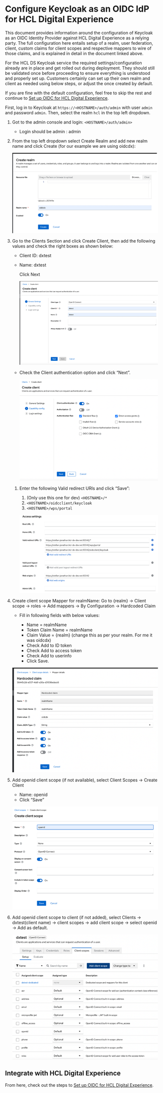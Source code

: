 # Configure Keycloak as an OIDC IdP for HCL Digital Experience

This document provides information around the configuration of Keycloak as an OIDC Identity Provider against HCL Digital Experience as a relying party. The full configuration here entails setup of a realm, user federation, client, custom claims for client scopes and respective mappers to wire of those claims, and is explained in detail in the document linked above.

For the HCL DS Keycloak service the required settings/configuration already are in place and get rolled out during deployment. They should still be validated once before proceeding to ensure everything is understood and properly set up. Customers certainly can set up their own realm and client as needed using below steps, or adjust the once created by default.

If you are fine with the default configuration, feel free to skip the rest and continue to [Set up OIDC for HCL Digital Experience](./dx-integration.md).


First, log in to Keycloak at `https://<HOSTNAME>/auth/admin` with user `admin` and password `admin`. Then, select the realm `hcl` in the top left dropdown.

1. Got to the admin console and login: `<HOSTNAME>/auth/admin>`

    - Login should be admin : admin

2. From the top left dropdown select Create Realm and add new realm name and click Create (for our example we are using oidcdx):

    ![Keycloak_HTTPS_SSL_2](./images/Keycloak_HTTPS_SSL_2.png)

3. Go to the Clients Section and click Create Client, then add the following values and check the right boxes as shown below:

    - Client ID: dxtest
    - Name: dxtest
    
      Click Next

      ![Keycloak_HTTPS_SSL_3](./images/Keycloak_HTTPS_SSL_3.png)

    - Check the Client authentication option and click “Next”.

      ![Keycloak_HTTPS_SSL_4](./images/Keycloak_HTTPS_SSL_4.png)

    1. Enter the following Valid redirect URIs and click “Save”:

        1. (Only use this one for dev) `<HOSTNAME>/*`
        2. `<HOSTNAME>/oidcclient/keycloak`
        3. `<HOSTNAME>/wps/portal`

        ![Keycloak_HTTPS_SSL_5](./images/Keycloak_HTTPS_SSL_5.png)

4. Create client scope Mapper for realmName: Go to {realm} -> Client scope -> roles -> Add mappers -> By Configuration -> Hardcoded Claim

    - Fill in following fields with below values:

      - Name = realmName
      - Token Claim Name = realmName
      - Claim Value = {realm} (change this as per your realm. For me it was oidcdx)
      - Check Add to ID token
      - Check Add to access token
      - Check Add to userinfo
      - Click Save.

    ![Keycloak_HTTPS_SSL_6](./images/Keycloak_HTTPS_SSL_6.png)

5. Add openid client scope (if not available), select Client Scopes -> Create Client

    - Name: openid
    - Click “Save”

    ![Keycloak_HTTPS_SSL_7](./images/Keycloak_HTTPS_SSL_7.png)

6. Add openid client scope to client (if not added), select Clients -> dxtest(client name) -> client scopes -> add client scope -> select openid -> Add as default.

    ![Keycloak_HTTPS_SSL_8](./images/Keycloak_HTTPS_SSL_8.png)


## Integrate with HCL Digital Experience

From here, check out the steps to [Set up OIDC for HCL Digital Experience](./dx-integration.md).